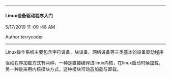 
----------

#### Linux设备驱动程序入门 ####

5/17/2019 11 :09 :48 AM 

Author:terrycoder

----------


Linux操作系统主要包含字符设备、块设备、网络设备等三类基本的设备驱动程序

驱动程序加载方式有两种，一种是直接编译进linux内核，在linux启动时候加载，另一种是采用内核模块方式，这种模块可动态加载与卸载。

